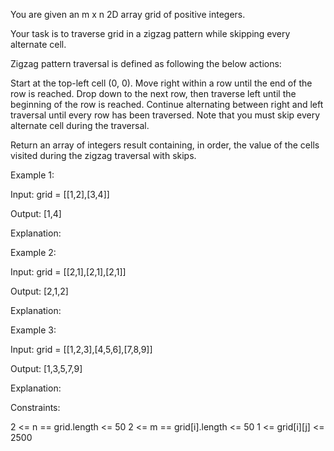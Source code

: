 You are given an m x n 2D array grid of positive integers.

Your task is to traverse grid in a zigzag pattern while skipping every alternate cell.

Zigzag pattern traversal is defined as following the below actions:

Start at the top-left cell (0, 0).
Move right within a row until the end of the row is reached.
Drop down to the next row, then traverse left until the beginning of the row is reached.
Continue alternating between right and left traversal until every row has been traversed.
Note that you must skip every alternate cell during the traversal.

Return an array of integers result containing, in order, the value of the cells visited during the zigzag traversal with skips.

 

Example 1:

Input: grid = [[1,2],[3,4]]

Output: [1,4]

Explanation:



Example 2:

Input: grid = [[2,1],[2,1],[2,1]]

Output: [2,1,2]

Explanation:



Example 3:

Input: grid = [[1,2,3],[4,5,6],[7,8,9]]

Output: [1,3,5,7,9]

Explanation:



 

Constraints:

2 <= n == grid.length <= 50
2 <= m == grid[i].length <= 50
1 <= grid[i][j] <= 2500
